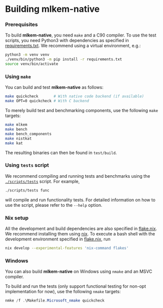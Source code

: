 [//]: # (SPDX-License-Identifier: CC-BY-4.0)

# Building mlkem-native

### Prerequisites

To build **mlkem-native**, you need `make` and a C90 compiler. To use the test scripts, you need Python3 with
dependencies as specified in [requirements.txt](requirements.txt). We recommend using a virtual environment, e.g.:

```bash
python3 -m venv venv
./venv/bin/python3 -m pip install -r requirements.txt
source venv/bin/activate
```

### Using `make`

You can build and test **mlkem-native** as follows:

```bash
make quickcheck       # With native code backend (if available)
make OPT=0 quickcheck # With C backend
```

To merely build test and benchmarking components, use the following `make` targets:

```bash
make mlkem
make bench
make bench_components
make nistkat
make kat
```

The resulting binaries can then be found in `test/build`.

### Using `tests` script

We recommend compiling and running tests and benchmarks using the [`./scripts/tests`](scripts/tests) script. For
example,

```bash
./scripts/tests func
```

will compile and run functionality tests. For detailed information on how to use the script, please refer to the
`--help` option.

### Nix setup

All the development and build dependencies are also specified in [flake.nix](flake.nix). We recommend installing them
using
[nix](https://nixos.org/download/). To execute a bash shell with the development environment specified in
[flake.nix](flake.nix), run
```bash
nix develop --experimental-features 'nix-command flakes'
```

### Windows

You can also build **mlkem-native** on Windows using `nmake` and an MSVC compiler.

To build and run the tests (only support functional testing for non-opt implementation for now), use the following `nmake` targets:
```powershell
nmke /f .\Makefile.Microsoft_nmake quickcheck
```
